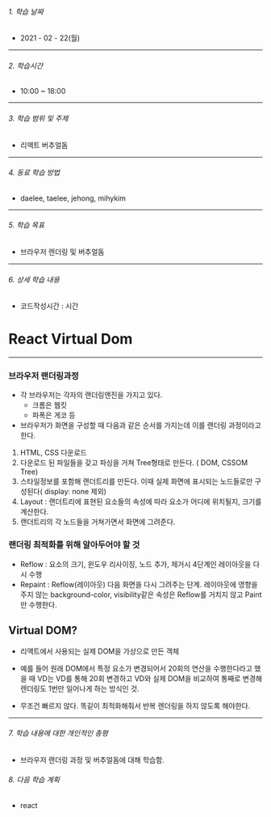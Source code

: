 

###### 1. 학습 날짜

- 2021 - 02 - 22(월)

---

###### 2. 학습시간

- 10:00 ~ 18:00

---

###### 3. 학습 범위 및 주제

- 리액트 버추얼돔

---

###### 4. 동료 학습 방법 

- daelee, taelee, jehong, mihykim

---

###### 5. 학습 목표 

- 브라우저 렌더링 및 버추얼돔

---

###### 6. 상세 학습 내용

- 코드작성시간 :  시간

# React Virtual Dom



---



### 브라우저 랜더링과정

- 각 브라우저는 각자의 랜더링엔진을 가지고 있다.
  - 크롬은 웹킷
  - 파폭은 게코 등
- 브라우저가 화면을 구성할 때 다음과 같은 순서를 가지는데 이를 랜더링 과정이라고 한다.

1. HTML, CSS 다운로드
2. 다운로드 된 파일들을 갖고 파싱을 거쳐 Tree형태로 만든다. ( DOM, CSSOM Tree)
3. 스타일정보를 포함해 랜더트리를 만든다. 이때 실제 화면에 표시되는 노드들로만 구성된다( display: none 제외)
4. Layout : 랜더트리에 표현된 요소들의 속성에 따라 요소가 어디에 위치될지, 크기를 계산한다.
5. 랜더트리의 각 노드들을 거쳐가면서 화면에 그려준다.



### 랜더링 최적화를 위해 알아두어야 할 것

- Reflow : 요소의 크기, 윈도우 리사이징, 노드 추가, 제거시 4단계인 레이아웃을 다시 수행
- Repaint : Reflow(레이아웃) 다음 화면을 다시 그려주는 단계. 레이아웃에 영향을 주지 않는 background-color, visibility같은 속성은 Reflow를 거치지 않고 Paint만 수행한다.







## Virtual DOM?

- 리액트에서 사용되는 실제 DOM을 가상으로 만든 객체
- 예를 들어 원래 DOM에서 특정 요소가 변경되어서 20회의 연산을 수행한다라고 했을 때 VD는 VD를 통해 20회 변경하고 VD와 실제 DOM을 비교하여 통째로 변경해 렌더링도 1번만 일어나게 하는 방식인 것.

- 무조건 빠르지 않다. 똑깉이 최적화해줘서 반복 렌더링을 하지 않도록 해야한다.



---

###### 7. 학습 내용에 대한 개인적인 총평

- 브라우저 랜더링 과정 및 버추얼돔에 대해 학습함.

###### 8. 다음 학습 계획

- react